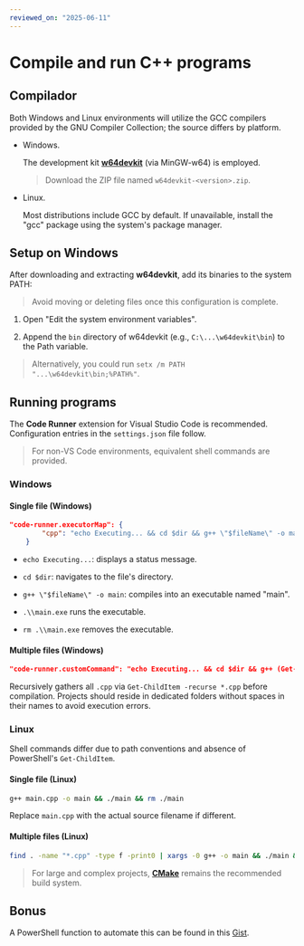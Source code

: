```yaml
---
reviewed_on: "2025-06-11"
---
```


# Compile and run C++ programs

## Compilador

Both Windows and Linux environments will utilize the GCC compilers provided by the GNU Compiler Collection; the source differs by platform.

- Windows.

	The development kit [**w64devkit**](https://github.com/skeeto/w64devkit/releases) (via MinGW-w64) is employed.

	> Download the ZIP file named `w64devkit-<version>.zip`.

- Linux.

	Most distributions include GCC by default. If unavailable, install the "gcc" package using the system's package manager.

## Setup on Windows

After downloading and extracting **w64devkit**, add its binaries to the system PATH:

> Avoid moving or deleting files once this configuration is complete.

1. Open "Edit the system environment variables".

2. Append the `bin` directory of w64devkit (e.g., `C:\...\w64devkit\bin`) to the Path variable.

> Alternatively, you could run `setx /m PATH "...\w64devkit\bin;%PATH%"`.

## Running programs

The **Code Runner** extension for Visual Studio Code is recommended. Configuration entries in the `settings.json` file follow.

> For non-VS Code environments, equivalent shell commands are provided.

### Windows

#### Single file (Windows)

```json
"code-runner.executorMap": {
		"cpp": "echo Executing... && cd $dir && g++ \"$fileName\" -o main && .\\main.exe && rm .\\main.exe"
	}
```

- `echo Executing...`: displays a status message.

- `cd $dir`: navigates to the file's directory.

- `g++ \"$fileName\" -o main`: compiles into an executable named "main".

- `.\\main.exe` runs the executable.

- `rm .\\main.exe` removes the executable.

#### Multiple files (Windows)

```json
"code-runner.customCommand": "echo Executing... && cd $dir && g++ (Get-ChildItem -recurse *.cpp) -o main && .\\main.exe && rm .\\main.exe"
```

Recursively gathers all `.cpp` via `Get-ChildItem -recurse *.cpp` before compilation. Projects should reside in dedicated folders without spaces in their names to avoid execution errors.

### Linux

Shell commands differ due to path conventions and absence of PowerShell's `Get-ChildItem`.

#### Single file (Linux)

```bash
g++ main.cpp -o main && ./main && rm ./main
```

Replace `main.cpp` with the actual source filename if different.

#### Multiple files (Linux)

```bash
find . -name "*.cpp" -type f -print0 | xargs -0 g++ -o main && ./main && rm ./main
```

> For large and complex projects, [**CMake**](https://cmake.org) remains the recommended build system.

## Bonus

A PowerShell function to automate this can be found in this [Gist](https://gist.github.com/Br4z/59497813c21fc6df36d1d40b5635860b).
